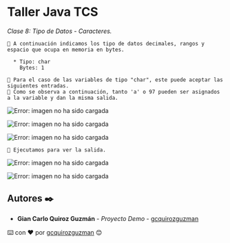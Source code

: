 # Taller Java TCS

_Clase 8: Tipo de Datos - Caracteres._

```
📢 A continuación indicamos los tipo de datos decimales, rangos y espacio que ocupa en memoria en bytes.

  * Tipo: char
    Bytes: 1
```

```
📢 Para el caso de las variables de tipo "char", este puede aceptar las siguientes entradas.
📢 Como se observa a continuación, tanto 'a' o 97 pueden ser asignados a la variable y dan la misma salida.
```

![Error: imagen no ha sido cargada](https://github.com/gcquirozguzman/java-tcs-202001/blob/Clase-08/imagenes/pagina_8_1.png)

![Error: imagen no ha sido cargada](https://github.com/gcquirozguzman/java-tcs-202001/blob/Clase-08/imagenes/pagina_8_4.png)

![Error: imagen no ha sido cargada](https://github.com/gcquirozguzman/java-tcs-202001/blob/Clase-08/imagenes/pagina_8_5.png)

```
📢 Ejecutamos para ver la salida.
```

![Error: imagen no ha sido cargada](https://github.com/gcquirozguzman/java-tcs-202001/blob/Clase-08/imagenes/pagina_8_2.png)

![Error: imagen no ha sido cargada](https://github.com/gcquirozguzman/java-tcs-202001/blob/Clase-08/imagenes/pagina_8_3.png)


## Autores ✒️

* **Gian Carlo Quiroz Guzmán** - *Proyecto Demo* - [gcquirozguzman](https://github.com/gcquirozguzman)



⌨️ con ❤️ por [gcquirozguzman](https://github.com/gcquirozguzman) 😊
